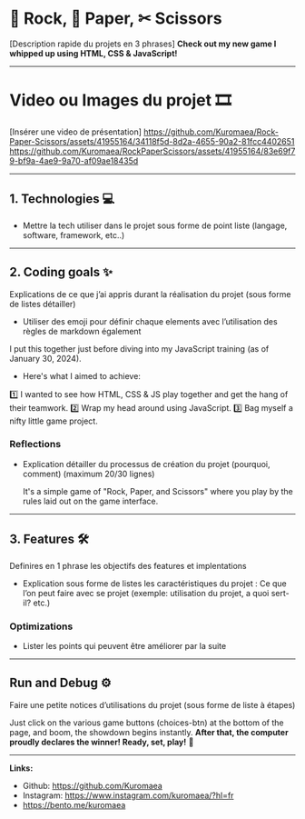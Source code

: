 # 🗿 Rock, 📄 Paper, ✂ Scissors

[Description rapide du projets en 3 phrases] **Check out my new game I whipped up using HTML, CSS & JavaScript!**

---

# Video ou Images du projet 🎞

[Insérer une video de présentation] https://github.com/Kuromaea/Rock-Paper-Scissors/assets/41955164/34118f5d-8d2a-4655-90a2-81fcc4402651
https://github.com/Kuromaea/RockPaperScissors/assets/41955164/83e69f79-bf9a-4ae9-9a70-af09ae18435d


---

## 1. Technologies 💻

- Mettre la tech utiliser dans le projet sous forme de point liste (langage, software, framework, etc..)

---

## 2. Coding goals ✨

Explications de ce que j’ai appris durant la réalisation du projet (sous forme de listes détailler)

- Utiliser des emoji pour définir chaque elements avec l’utilisation des règles de markdown également

I put this together just before diving into my JavaScript training (as of January 30, 2024).
- Here's what I aimed to achieve:

1️⃣ I wanted to see how HTML, CSS & JS play together and get the hang of their teamwork.
2️⃣ Wrap my head around using JavaScript.
3️⃣ Bag myself a nifty little game project.
    
### Reflections
 
- Explication détailler du processus de création du projet (pourquoi, comment) (maximum 20/30 lignes)

  It's a simple game of "Rock, Paper, and Scissors" where you play by the rules laid out on the game interface.
        

---

## 3. Features 🛠

Definires en 1 phrase les objectifs des features et implentations

- Explication sous forme de listes les caractéristiques du projet : Ce que l’on peut faire avec se projet (exemple: utilisation du projet, a quoi sert-il? etc.)
    
### Optimizations

- Lister les points qui peuvent être améliorer par la suite

---

## Run and Debug ⚙

Faire une petite notices d’utilisations du projet (sous forme de liste à étapes)

Just click on the various game buttons (choices-btn) at the bottom of the page, and boom, the showdown begins instantly.
**After that, the computer proudly declares the winner! Ready, set, play!** 🚀

---

**Links:**

- Github: https://github.com/Kuromaea
- Instagram: https://www.instagram.com/kuromaea/?hl=fr
- https://bento.me/kuromaea

